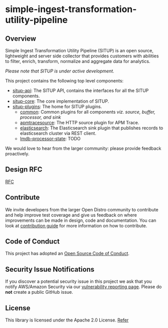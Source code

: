 # simple-ingest-transformation-utility-pipeline

## Overview

Simple Ingest Transformation Utility Pipeline (SITUP) is an open source, lightweight and server side collector that provides customers with abilities to filter, enrich, transform, normalize and aggregate data for analytics.

*Please note that SITUP is under active development.*

This project contains the following top level components:

* [situp-api](situp-api/): The SITUP API, contains the interfaces for all the SITUP components.
* [situp-core](situp-core/): The core implementation of SITUP.
* [situp-plugins](situp-plugins/): The home for SITUP plugins.
  * [common](situp-plugins/common): Common plugins for all components *viz. source, buffer, processor, and sink*
  * [apmtracesource](situp-plugins/apmtracesource/): The HTTP source plugin for APM Trace.
  * [elasticsearch](situp-plugins/elasticsearch/): The Elasticsearch sink plugin that publishes records to elasticsearch cluster via REST client.
  * [lmdb-processor-state](situp-plugins/lmdb-processor-state/): TODO

We would love to hear from the larger community: please provide feedback proactively.

## Design RFC
[RFC](docs/dev/trace-analytics-rfc.md)

## Contribute

We invite developers from the larger Open Distro community to contribute and help improve test coverage and give us feedback on where improvements can be made in design, code and documentation. You can look at  [contribution guide](CONTRIBUTING.md) for more information on how to contribute.

## Code of Conduct

This project has adopted an [Open Source Code of Conduct](CODE_OF_CONDUCT.md).

## Security Issue Notifications

If you discover a potential security issue in this project we ask that you notify AWS/Amazon Security via our [vulnerability reporting page](http://aws.amazon.com/security/vulnerability-reporting/). Please do **not** create a public GitHub issue.

## License

This library is licensed under the Apache 2.0 License. [Refer](LICENSE)
